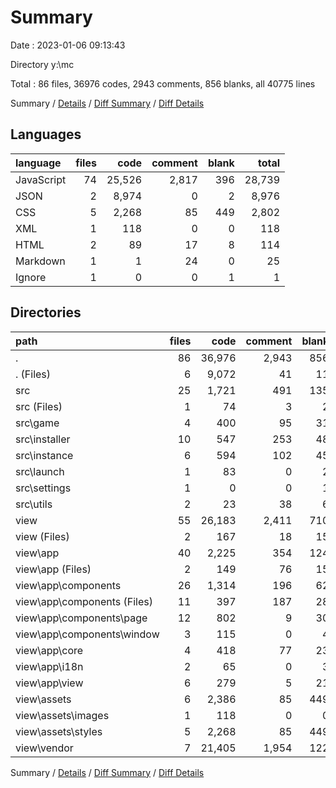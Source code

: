 # Summary

Date : 2023-01-06 09:13:43

Directory y:\\mc

Total : 86 files,  36976 codes, 2943 comments, 856 blanks, all 40775 lines

Summary / [Details](details.md) / [Diff Summary](diff.md) / [Diff Details](diff-details.md)

## Languages
| language | files | code | comment | blank | total |
| :--- | ---: | ---: | ---: | ---: | ---: |
| JavaScript | 74 | 25,526 | 2,817 | 396 | 28,739 |
| JSON | 2 | 8,974 | 0 | 2 | 8,976 |
| CSS | 5 | 2,268 | 85 | 449 | 2,802 |
| XML | 1 | 118 | 0 | 0 | 118 |
| HTML | 2 | 89 | 17 | 8 | 114 |
| Markdown | 1 | 1 | 24 | 0 | 25 |
| Ignore | 1 | 0 | 0 | 1 | 1 |

## Directories
| path | files | code | comment | blank | total |
| :--- | ---: | ---: | ---: | ---: | ---: |
| . | 86 | 36,976 | 2,943 | 856 | 40,775 |
| . (Files) | 6 | 9,072 | 41 | 11 | 9,124 |
| src | 25 | 1,721 | 491 | 135 | 2,347 |
| src (Files) | 1 | 74 | 3 | 2 | 79 |
| src\\game | 4 | 400 | 95 | 31 | 526 |
| src\\installer | 10 | 547 | 253 | 48 | 848 |
| src\\instance | 6 | 594 | 102 | 45 | 741 |
| src\\launch | 1 | 83 | 0 | 2 | 85 |
| src\\settings | 1 | 0 | 0 | 1 | 1 |
| src\\utils | 2 | 23 | 38 | 6 | 67 |
| view | 55 | 26,183 | 2,411 | 710 | 29,304 |
| view (Files) | 2 | 167 | 18 | 15 | 200 |
| view\\app | 40 | 2,225 | 354 | 124 | 2,703 |
| view\\app (Files) | 2 | 149 | 76 | 15 | 240 |
| view\\app\\components | 26 | 1,314 | 196 | 62 | 1,572 |
| view\\app\\components (Files) | 11 | 397 | 187 | 28 | 612 |
| view\\app\\components\\page | 12 | 802 | 9 | 30 | 841 |
| view\\app\\components\\window | 3 | 115 | 0 | 4 | 119 |
| view\\app\\core | 4 | 418 | 77 | 23 | 518 |
| view\\app\\i18n | 2 | 65 | 0 | 3 | 68 |
| view\\app\\view | 6 | 279 | 5 | 21 | 305 |
| view\\assets | 6 | 2,386 | 85 | 449 | 2,920 |
| view\\assets\\images | 1 | 118 | 0 | 0 | 118 |
| view\\assets\\styles | 5 | 2,268 | 85 | 449 | 2,802 |
| view\\vendor | 7 | 21,405 | 1,954 | 122 | 23,481 |

Summary / [Details](details.md) / [Diff Summary](diff.md) / [Diff Details](diff-details.md)